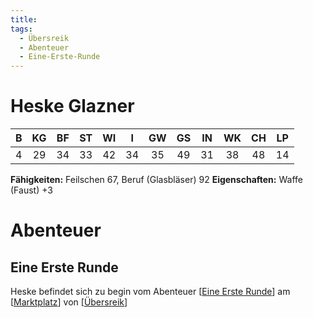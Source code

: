 ```yaml
---
title:
tags:
  - Übersreik
  - Abenteuer
  - Eine-Erste-Runde
---
```


# Heske Glazner

|   B   |  KG   |  BF   |  ST   |  WI   |   I   |  GW   |  GS   |  IN   |  WK   |  CH   |  LP   |
| :---: | :---: | :---: | :---: | :---: | :---: | :---: | :---: | :---: | :---: | :---: | :---: |
|   4   |  29   |  34   |  33   |  42   |  34   |  35   |  49   |  31   |  38   |  48   |  14   |

**Fähigkeiten:** Feilschen 67, Beruf (Glasbläser) 92
**Eigenschaften:** Waffe (Faust) +3

# Abenteuer
## Eine Erste Runde
Heske befindet sich zu begin vom Abenteuer [[Eine Erste Runde]] am [[Marktplatz]] von [[Übersreik]]

[//begin]: # "Autogenerated link references for markdown compatibility"
[Eine Erste Runde]: <../Abenteuer/Eine Erste Runde.md> "Eine Erste Runde"
[Marktplatz]: ../Orte/Übersreik/Marktplatz.md "Übersreik Marktplatz"
[Übersreik]: ../Orte/Übersreik/Übersreik.md "Übersreik"
[//end]: # "Autogenerated link references"